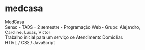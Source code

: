 # medcasa
MedCasa  
Senac - TADS - 2 semestre - Programação Web - Grupo: Alejandro, Caroline, Lucas, Victor  
Trabalho inicial para um serviço de Atendimento Domiciliar.   
HTML / CSS / JavaScript

